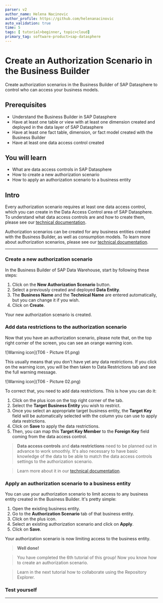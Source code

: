 ```yaml
---
parser: v2
author_name: Helena Nacinovic
author_profile: https://github.com/helenanacinovic
auto_validation: true
time: 5
tags: [ tutorial>beginner, topic>cloud]
primary_tag: software-product>sap-datasphere
---
```


# Create an Authorization Scenario in the Business Builder
<!-- description --> Create authorization scenarios in the Business Builder of SAP Datasphere to control who can access your business models.

## Prerequisites
- Understand the Business Builder in SAP Datasphere
- Have at least one table or view with at least one dimension created and deployed in the data layer of SAP Datasphere
- Have at least one fact table, dimension, or fact model created with the Business Builder
- Have at least one data access control created

## You will learn
- What are data access controls in SAP Datasphere
- How to create a new authorization scenario
- How to apply an authorization scenario to a business entity

## Intro
Every authorization scenario requires at least one data access control, which you can create in the Data Access Control area of SAP Datasphere. To understand what data access controls are and how to create them, please see our [technical documentation](https://help.sap.com/viewer/c8a54ee704e94e15926551293243fd1d/cloud/en-US/a032e51c730147c7a1fcac125b4cfe14.html).

Authorization scenarios can be created for any business entities created with the Business Builder, as well as consumption models.
To learn more about authorization scenarios, please see our [technical documentation](https://help.sap.com/viewer/c8a54ee704e94e15926551293243fd1d/cloud/en-US/46d8c42e1b1f421c9735a7cbc6fdba60.html).


---

### Create a new authorization scenario


In the Business Builder of SAP Data Warehouse, start by following these steps:

1.	Click on the **New Authorization Scenario** button.
2.	Select a previously created and deployed **Data Entity**.
3.	The **Business Name** and the **Technical Name** are entered automatically, but you can change it if you wish.
4.	Click on **Create**.

Your new authorization scenario is created.



### Add data restrictions to the authorization scenario


Now that you have an authorization scenario, please note that, on the top right corner of the screen, you can see an orange warning icon.

![Warning icon](T06 - Picture 01.png)

This usually means that you don't have yet any data restrictions. If you click on the warning icon, you will be then taken to Data Restrictions tab and see the full warning message.

![Warning icon](T06 - Picture 02.png)

To correct that, you need to add data restrictions. This is how you can do it:

1.	Click on the plus icon on the top right corner of the tab.
2.	Select the **Target Business Entity** you wish to restrict.
3.	Once you select an appropriate target business entity, the **Target Key** field will be automatically selected with the column you can use to apply data restrictions.
5.	Click on **Save** to apply the data restrictions.
4.	Then, you can map this **Target Key Member** to the **Foreign Key** field coming from the data access control.

> **Data access controls** and **data restrictions** need to be planned out in advance to work smoothly. It's also necessary to have basic knowledge of the data to be able to match the data access controls settings to the authorization scenario.

> Learn more about it in our [technical documentation](https://help.sap.com/viewer/c8a54ee704e94e15926551293243fd1d/cloud/en-US/167c05c673dc4715baba8d5d305abb1e.html).




### Apply an authorization scenario to a business entity


You can use your authorization scenario to limit access to any business entity created in the Business Builder. It's pretty simple:

1.	Open the existing business entity.
2.	Go to the **Authorization Scenario** tab of that business entity.
3.	Click on the plus icon.
4.	Select an existing authorization scenario and click on **Apply**.
5.	Click on **Save**.

Your authorization scenario is now limiting access to the business entity.

> **Well done!**

> You have completed the 6th tutorial of this group! Now you know how to create an authorization scenario.

> Learn in the next tutorial how to collaborate using the Repository Explorer.


### Test yourself



---
